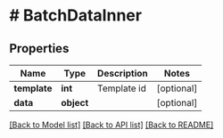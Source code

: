 # # BatchDataInner

## Properties

Name | Type | Description | Notes
------------ | ------------- | ------------- | -------------
**template** | **int** | Template id | [optional]
**data** | **object** |  | [optional]

[[Back to Model list]](../../README.md#models) [[Back to API list]](../../README.md#endpoints) [[Back to README]](../../README.md)
